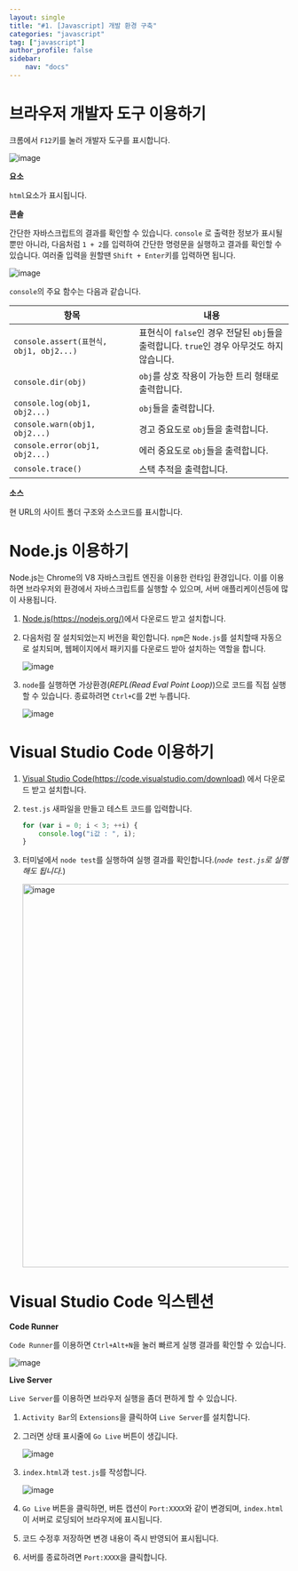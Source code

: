 ```yaml
---
layout: single
title: "#1. [Javascript] 개발 환경 구축"
categories: "javascript"
tag: ["javascript"]
author_profile: false
sidebar: 
    nav: "docs"
---
```


# 브라우저 개발자 도구 이용하기

크롬에서 `F12`키를 눌러 개발자 도구를 표시합니다.

![image](https://github.com/tango1202/tango1202.github.io/assets/133472501/b2ca48e6-b0e2-4d89-b1c6-62455ee0a8cd)

**요소**

`html`요소가 표시됩니다.

**콘솔**

간단한 자바스크립트의 결과를 확인할 수 있습니다. `console` 로 출력한 정보가 표시될 뿐만 아니라, 다음처럼 `1 + 2`를 입력하여 간단한 명령문을 실행하고 결과를 확인할 수 있습니다. 여러줄 입력을 원할땐 `Shift + Enter`키를 입력하면 됩니다.

![image](https://github.com/tango1202/tango1202.github.io/assets/133472501/721ea82c-a871-4e3c-abe4-783df53d4eca)

`console`의 주요 함수는 다음과 같습니다.

|항목|내용|
|--|--|
|`console.assert(표현식, obj1, obj2...)`|표현식이 `false`인 경우 전달된 `obj`들을 출력합니다. `true`인 경우 아무것도 하지 않습니다.|
|`console.dir(obj)`|`obj`를 상호 작용이 가능한 트리 형태로 출력합니다.|
|`console.log(obj1, obj2...)`|`obj`들을 출력합니다.|
|`console.warn(obj1, obj2...)`|경고 중요도로 `obj`들을 출력합니다.|
|`console.error(obj1, obj2...)`|에러 중요도로 `obj`들을 출력합니다.|
|`console.trace()`|스택 추적을 출력합니다.|

**소스**

현 URL의 사이트 폴더 구조와 소스코드를 표시합니다.

# Node.js 이용하기

Node.js는 Chrome의 V8 자바스크립트 엔진을 이용한 런타임 환경입니다. 이를 이용하면 브라우저외 환경에서 자바스크립트를 실행할 수 있으며, 서버 애플리케이션등에 많이 사용됩니다.

1. [Node.js(https://nodejs.org/)](https://nodejs.org/)에서 다운로드 받고 설치합니다.

2. 다음처럼 잘 설치되었는지 버전을 확인합니다. `npm`은 `Node.js`를 설치할때 자동으로 설치되며, 웹페이지에서 패키지를 다운로드 받아 설치하는 역할을 합니다. 

    ![image](https://github.com/tango1202/tango1202.github.io/assets/133472501/27012aea-a2b0-4b46-873a-b47ab0cbdeb4)

3. `node`를 실행하면 가상환경(*REPL(Read Eval Point Loop)*)으로 코드를 직접 실행할 수 있습니다. 종료하려면 `Ctrl+C`를 2번 누릅니다.

    ![image](https://github.com/tango1202/tango1202.github.io/assets/133472501/7c1064ae-89f9-4a62-8d81-69cb6d860d78)

# Visual Studio Code 이용하기

1. [Visual Studio Code(https://code.visualstudio.com/download)](https://code.visualstudio.com/download) 에서 다운로드 받고 설치합니다.

2. `test.js` 새파일을 만들고 테스트 코드를 입력합니다.

    ```javascript
    for (var i = 0; i < 3; ++i) {
        console.log("i값 : ", i);
    }
    ```

3. 터미널에서 `node test`를 실행하여 실행 결과를 확인합니다.(*`node test.js`로 실행해도 됩니다.*)

    <img width="690" alt="image" src="https://github.com/tango1202/tango1202.github.io/assets/133472501/f0e489f4-0818-49a9-aaf6-63d839b6208d">

# Visual Studio Code 익스텐션

**Code Runner**

`Code Runner`를 이용하면 `Ctrl+Alt+N`을 눌러 빠르게 실행 결과를 확인할 수 있습니다.

![image](https://github.com/tango1202/tango1202.github.io/assets/133472501/72616616-780e-4846-b625-ce877698647d)

**Live Server**

`Live Server`를 이용하면 브라우저 실행을 좀더 편하게 할 수 있습니다.

1. `Activity Bar`의 `Extensions`을 클릭하여 `Live Server`를 설치합니다.

2. 그러면 상태 표시줄에 `Go Live` 버튼이 생깁니다.

    ![image](https://github.com/tango1202/tango1202.github.io/assets/133472501/4d8b20b0-471f-4ef7-9706-a35edb7b47ae)

3. `index.html`과 `test.js`를 작성합니다.

    ![image](https://github.com/tango1202/tango1202.github.io/assets/133472501/1f172fb1-449f-480a-b15c-c0c2e8d1bae7)

4. `Go Live` 버튼을 클릭하면, 버튼 캡션이 `Port:XXXX`와 같이 변경되며, `index.html`이 서버로 로딩되어 브라우저에 표시됩니다.

5. 코드 수정후 저장하면 변경 내용이 즉시 반영되어 표시됩니다.

6. 서버를 종료하려면 `Port:XXXX`을 클릭합니다.


